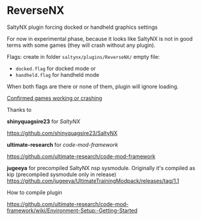 # ReverseNX
SaltyNX plugin forcing docked or handheld graphics settings

For now in experimental phase, because it looks like SaltyNX is not in good terms with some games (they will crash without any plugin).

Flags:
create in folder `saltynx/plugins/ReverseNX/` empty file:
- `docked.flag` for docked mode
or
- `handheld.flag` for handheld mode 

When both flags are there or none of them, plugin will ignore loading.



[Confirmed games working or crashing](gameslist.md)



Thanks to 

**shinyquagsire23** for *SaltyNX*

https://github.com/shinyquagsire23/SaltyNX

**ultimate-research** for *code-mod-framework*

https://github.com/ultimate-research/code-mod-framework

**jugeeya** for precompiled SaltyNX nsp sysmodule. Originally it's compiled as kip (precompiled sysmodule only in release)
https://github.com/jugeeya/UltimateTrainingModpack/releases/tag/1.1



How to compile plugin

https://github.com/ultimate-research/code-mod-framework/wiki/Environment-Setup:-Getting-Started
